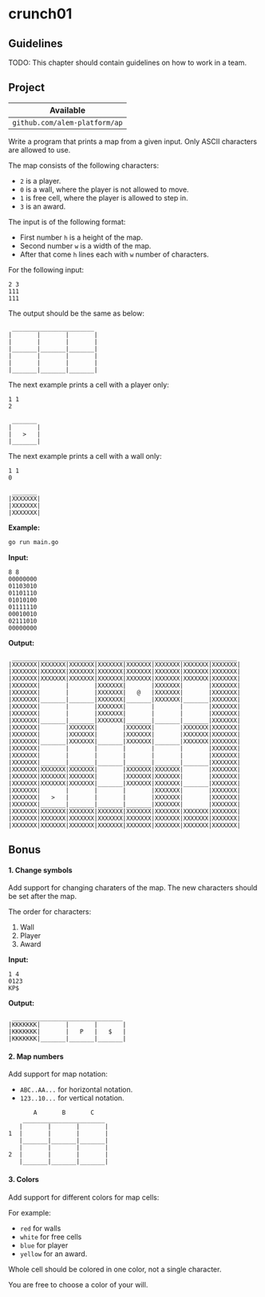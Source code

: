 # crunch01

## Guidelines

TODO: This chapter should contain guidelines on how to work in a team.

## Project

| Available                     |
| ----------------------------- |
| `github.com/alem-platform/ap` |

Write a program that prints a map from a given input. Only ASCII characters are allowed to use.

The map consists of the following characters:
- `2` is a player.
- `0` is a wall, where the player is not allowed to move.
- `1` is free cell, where the player is allowed to step in.
- `3` is an award.

The input is of the following format:
- First number `h` is a height of the map.
- Second number `w` is a width of the map.
- After that come `h` lines each with `w` number of characters.

For the following input:

```
2 3
111
111
```

The output should be the same as below:

```
 _______________________
|       |       |       |
|       |       |       |
|_______|_______|_______|
|       |       |       |
|       |       |       |
|_______|_______|_______|
```

The next example prints a cell with a player only:

```
1 1
2
```

```
 _______
|       |
|   >   |
|_______|
```

The next example prints a cell with a wall only:

```
1 1
0
```

```
 _______
|XXXXXXX|
|XXXXXXX|
|XXXXXXX|
```


**Example:**

```sh
go run main.go
```

**Input:**

```
8 8
00000000
01103010
01101110
01010100
01111110
00010010
02111010
00000000
```

**Output:**

```
 _______________________________________________________________
|XXXXXXX|XXXXXXX|XXXXXXX|XXXXXXX|XXXXXXX|XXXXXXX|XXXXXXX|XXXXXXX|
|XXXXXXX|XXXXXXX|XXXXXXX|XXXXXXX|XXXXXXX|XXXXXXX|XXXXXXX|XXXXXXX|
|XXXXXXX|XXXXXXX|XXXXXXX|XXXXXXX|XXXXXXX|XXXXXXX|XXXXXXX|XXXXXXX|
|XXXXXXX|       |       |XXXXXXX|       |XXXXXXX|       |XXXXXXX|
|XXXXXXX|       |       |XXXXXXX|   @   |XXXXXXX|       |XXXXXXX|
|XXXXXXX|_______|_______|XXXXXXX|_______|XXXXXXX|_______|XXXXXXX|
|XXXXXXX|       |       |XXXXXXX|       |       |       |XXXXXXX|
|XXXXXXX|       |       |XXXXXXX|       |       |       |XXXXXXX|
|XXXXXXX|_______|_______|XXXXXXX|_______|_______|_______|XXXXXXX|
|XXXXXXX|       |XXXXXXX|       |XXXXXXX|       |XXXXXXX|XXXXXXX|
|XXXXXXX|       |XXXXXXX|       |XXXXXXX|       |XXXXXXX|XXXXXXX|
|XXXXXXX|_______|XXXXXXX|_______|XXXXXXX|_______|XXXXXXX|XXXXXXX|
|XXXXXXX|       |       |       |       |       |       |XXXXXXX|
|XXXXXXX|       |       |       |       |       |       |XXXXXXX|
|XXXXXXX|_______|_______|_______|_______|_______|_______|XXXXXXX|
|XXXXXXX|XXXXXXX|XXXXXXX|       |XXXXXXX|XXXXXXX|       |XXXXXXX|
|XXXXXXX|XXXXXXX|XXXXXXX|       |XXXXXXX|XXXXXXX|       |XXXXXXX|
|XXXXXXX|XXXXXXX|XXXXXXX|_______|XXXXXXX|XXXXXXX|_______|XXXXXXX|
|XXXXXXX|       |       |       |       |XXXXXXX|       |XXXXXXX|
|XXXXXXX|   >   |       |       |       |XXXXXXX|       |XXXXXXX|
|XXXXXXX|_______|_______|_______|_______|XXXXXXX|       |XXXXXXX|
|XXXXXXX|XXXXXXX|XXXXXXX|XXXXXXX|XXXXXXX|XXXXXXX|XXXXXXX|XXXXXXX|
|XXXXXXX|XXXXXXX|XXXXXXX|XXXXXXX|XXXXXXX|XXXXXXX|XXXXXXX|XXXXXXX|
|XXXXXXX|XXXXXXX|XXXXXXX|XXXXXXX|XXXXXXX|XXXXXXX|XXXXXXX|XXXXXXX|
```

## Bonus

#### 1. Change symbols

Add support for changing charaters of the map. The new characters should be set after the map.

The order for characters:
1. Wall
2. Player
3. Award

**Input:**

```
1 4
0123
KP$
```

**Output:**

```
 _______________________________
|KKKKKKK|       |       |       |
|KKKKKKK|       |   P   |   $   |
|KKKKKKK|_______|_______|_______|
```

#### 2. Map numbers

Add support for map notation:
- `ABC..AA...` for horizontal notation.
- `123..10...` for vertical notation.


```
       A       B       C    
    _______________________ 
   |       |       |       |
1  |       |       |       |
   |_______|_______|_______|
   |       |       |       |
2  |       |       |       |
   |_______|_______|_______|
```

#### 3. Colors

Add support for different colors for map cells:

For example:
- `red` for walls
- `white` for free cells
- `blue` for player
- `yellow` for an award.

Whole cell should be colored in one color, not a single character.

You are free to choose a color of your will.

